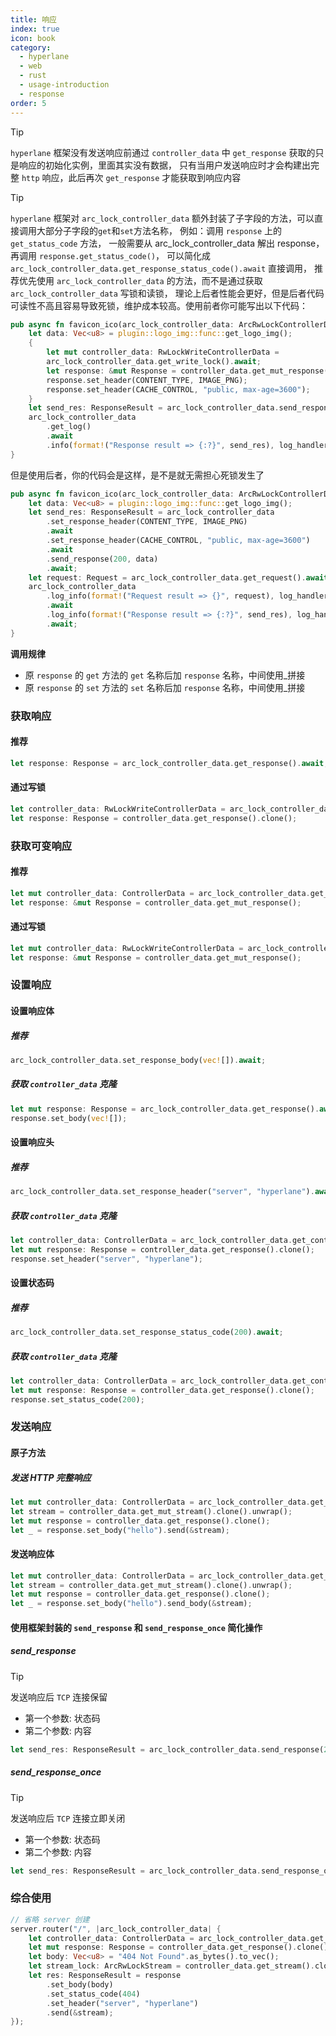```yaml
---
title: 响应
index: true
icon: book
category:
  - hyperlane
  - web
  - rust
  - usage-introduction
  - response
order: 5
---
```


<Share colorful />

> [!tip]
>
> `hyperlane` 框架没有发送响应前通过 `controller_data` 中 `get_response` 获取的只是响应的初始化实例，里面其实没有数据，
> 只有当用户发送响应时才会构建出完整 `http` 响应，此后再次 `get_response` 才能获取到响应内容

> [!tip]
>
> `hyperlane` 框架对 `arc_lock_controller_data` 额外封装了子字段的方法，可以直接调用大部分子字段的`get`和`set`方法名称，
> 例如：调用 `response` 上的 `get_status_code` 方法，
> 一般需要从 arc_lock_controller_data 解出 response，再调用 `response.get_status_code()`，
> 可以简化成 `arc_lock_controller_data.get_response_status_code().await` 直接调用，
> 推荐优先使用 `arc_lock_controller_data` 的方法，而不是通过获取 `arc_lock_controller_data` 写锁和读锁，
> 理论上后者性能会更好，但是后者代码可读性不高且容易导致死锁，维护成本较高。使用前者你可能写出以下代码：
>
> ```rust
> pub async fn favicon_ico(arc_lock_controller_data: ArcRwLockControllerData) {
>     let data: Vec<u8> = plugin::logo_img::func::get_logo_img();
>     {
>         let mut controller_data: RwLockWriteControllerData =
>         arc_lock_controller_data.get_write_lock().await;
>         let response: &mut Response = controller_data.get_mut_response();
>         response.set_header(CONTENT_TYPE, IMAGE_PNG);
>         response.set_header(CACHE_CONTROL, "public, max-age=3600");
>     }
>     let send_res: ResponseResult = arc_lock_controller_data.send_response(200, data).await;
>     arc_lock_controller_data
>         .get_log()
>         .await
>         .info(format!("Response result => {:?}", send_res), log_handler);
> }
> ```
>
> 但是使用后者，你的代码会是这样，是不是就无需担心死锁发生了
>
> ```rust
> pub async fn favicon_ico(arc_lock_controller_data: ArcRwLockControllerData) {
>     let data: Vec<u8> = plugin::logo_img::func::get_logo_img();
>     let send_res: ResponseResult = arc_lock_controller_data
>         .set_response_header(CONTENT_TYPE, IMAGE_PNG)
>         .await
>         .set_response_header(CACHE_CONTROL, "public, max-age=3600")
>         .await
>         .send_response(200, data)
>         .await;
>     let request: Request = arc_lock_controller_data.get_request().await;
>     arc_lock_controller_data
>         .log_info(format!("Request result => {}", request), log_handler)
>         .await
>         .log_info(format!("Response result => {:?}", send_res), log_handler)
>         .await;
> }
> ```
>
> **调用规律**
>
> - 原 `response` 的 `get` 方法的 `get` 名称后加 `response` 名称，中间使用\_拼接
> - 原 `response` 的 `set` 方法的 `set` 名称后加 `response` 名称，中间使用\_拼接

### 获取响应

#### 推荐

```rust
let response: Response = arc_lock_controller_data.get_response().await;
```

#### 通过写锁

```rust
let controller_data: RwLockWriteControllerData = arc_lock_controller_data.get_write_lock().await;
let response: Response = controller_data.get_response().clone();
```

### 获取可变响应

#### 推荐

```rust
let mut controller_data: ControllerData = arc_lock_controller_data.get_controller_data().await;
let response: &mut Response = controller_data.get_mut_response();
```

#### 通过写锁

```rust
let mut controller_data: RwLockWriteControllerData = arc_lock_controller_data.get_write_lock().await;
let response: &mut Response = controller_data.get_mut_response();
```

### 设置响应

#### 设置响应体

##### 推荐

```rust
arc_lock_controller_data.set_response_body(vec![]).await;
```

##### 获取 `controller_data` 克隆

```rust
let mut response: Response = arc_lock_controller_data.get_response().await;
response.set_body(vec![]);
```

#### 设置响应头

##### 推荐

```rust
arc_lock_controller_data.set_response_header("server", "hyperlane").await;
```

##### 获取 `controller_data` 克隆

```rust
let controller_data: ControllerData = arc_lock_controller_data.get_controller_data().await;
let mut response: Response = controller_data.get_response().clone();
response.set_header("server", "hyperlane");
```

#### 设置状态码

##### 推荐

```rust
arc_lock_controller_data.set_response_status_code(200).await;
```

##### 获取 `controller_data` 克隆

```rust
let controller_data: ControllerData = arc_lock_controller_data.get_controller_data().await;
let mut response: Response = controller_data.get_response().clone();
response.set_status_code(200);
```

### 发送响应

#### 原子方法

##### 发送 HTTP 完整响应

```rust
let mut controller_data: ControllerData = arc_lock_controller_data.get_controller_data().await;
let stream = controller_data.get_mut_stream().clone().unwrap();
let mut response = controller_data.get_response().clone();
let _ = response.set_body("hello").send(&stream);
```

#### 发送响应体

```rust
let mut controller_data: ControllerData = arc_lock_controller_data.get_controller_data().await;
let stream = controller_data.get_mut_stream().clone().unwrap();
let mut response = controller_data.get_response().clone();
let _ = response.set_body("hello").send_body(&stream);
```

#### 使用框架封装的 `send_response` 和 `send_response_once` 简化操作

##### send_response

> [!tip]
> 发送响应后 `TCP` 连接保留
>
> - 第一个参数: 状态码
> - 第二个参数: 内容

```rust
let send_res: ResponseResult = arc_lock_controller_data.send_response(200, "hello hyperlane");
```

##### send_response_once

> [!tip]
> 发送响应后 `TCP` 连接立即关闭
>
> - 第一个参数: 状态码
> - 第二个参数: 内容

```rust
let send_res: ResponseResult = arc_lock_controller_data.send_response_once(200, "hello hyperlane");
```

### 综合使用

```rust
// 省略 server 创建
server.router("/", |arc_lock_controller_data| {
    let controller_data: ControllerData = arc_lock_controller_data.get_controller_data().await;
    let mut response: Response = controller_data.get_response().clone();
    let body: Vec<u8> = "404 Not Found".as_bytes().to_vec();
    let stream_lock: ArcRwLockStream = controller_data.get_stream().clone().unwrap();
    let res: ResponseResult = response
        .set_body(body)
        .set_status_code(404)
        .set_header("server", "hyperlane")
        .send(&stream);
});
```

<Bottom />
